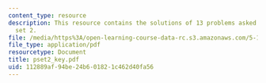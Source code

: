 ```yaml
---
content_type: resource
description: This resource contains the solutions of 13 problems asked in problem
  set 2.
file: /media/https%3A/open-learning-course-data-rc.s3.amazonaws.com/5-12-organic-chemistry-i-spring-2005/112889af94be24b601821c462d40fa56_pset2_key.pdf
file_type: application/pdf
resourcetype: Document
title: pset2_key.pdf
uid: 112889af-94be-24b6-0182-1c462d40fa56
---
```

